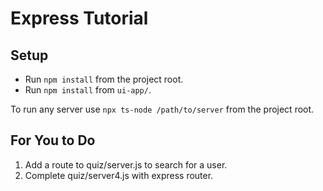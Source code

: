 # Express Tutorial

## Setup
- Run `npm install` from the project root.
- Run `npm install` from `ui-app/`.

To run any server use `npx ts-node /path/to/server` from the project root.

## For You to Do

1. Add a route to quiz/server.js to search for a user.
2. Complete quiz/server4.js with express router.